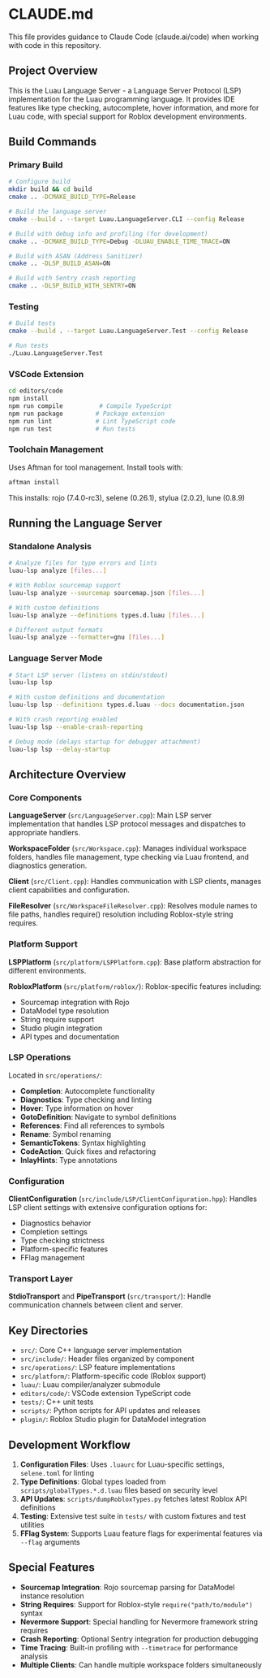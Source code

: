 # CLAUDE.md

This file provides guidance to Claude Code (claude.ai/code) when working with code in this repository.

## Project Overview

This is the Luau Language Server - a Language Server Protocol (LSP) implementation for the Luau programming language. It provides IDE features like type checking, autocomplete, hover information, and more for Luau code, with special support for Roblox development environments.

## Build Commands

### Primary Build
```bash
# Configure build
mkdir build && cd build
cmake .. -DCMAKE_BUILD_TYPE=Release

# Build the language server
cmake --build . --target Luau.LanguageServer.CLI --config Release

# Build with debug info and profiling (for development)
cmake .. -DCMAKE_BUILD_TYPE=Debug -DLUAU_ENABLE_TIME_TRACE=ON

# Build with ASAN (Address Sanitizer)
cmake .. -DLSP_BUILD_ASAN=ON

# Build with Sentry crash reporting
cmake .. -DLSP_BUILD_WITH_SENTRY=ON
```

### Testing
```bash
# Build tests
cmake --build . --target Luau.LanguageServer.Test --config Release

# Run tests
./Luau.LanguageServer.Test
```

### VSCode Extension
```bash
cd editors/code
npm install
npm run compile          # Compile TypeScript
npm run package         # Package extension
npm run lint            # Lint TypeScript code
npm run test            # Run tests
```

### Toolchain Management
Uses Aftman for tool management. Install tools with:
```bash
aftman install
```
This installs: rojo (7.4.0-rc3), selene (0.26.1), stylua (2.0.2), lune (0.8.9)

## Running the Language Server

### Standalone Analysis
```bash
# Analyze files for type errors and lints
luau-lsp analyze [files...]

# With Roblox sourcemap support
luau-lsp analyze --sourcemap sourcemap.json [files...]

# With custom definitions
luau-lsp analyze --definitions types.d.luau [files...]

# Different output formats
luau-lsp analyze --formatter=gnu [files...]
```

### Language Server Mode
```bash
# Start LSP server (listens on stdin/stdout)
luau-lsp lsp

# With custom definitions and documentation
luau-lsp lsp --definitions types.d.luau --docs documentation.json

# With crash reporting enabled
luau-lsp lsp --enable-crash-reporting

# Debug mode (delays startup for debugger attachment)
luau-lsp lsp --delay-startup
```

## Architecture Overview

### Core Components

**LanguageServer** (`src/LanguageServer.cpp`): Main LSP server implementation that handles LSP protocol messages and dispatches to appropriate handlers.

**WorkspaceFolder** (`src/Workspace.cpp`): Manages individual workspace folders, handles file management, type checking via Luau frontend, and diagnostics generation.

**Client** (`src/Client.cpp`): Handles communication with LSP clients, manages client capabilities and configuration.

**FileResolver** (`src/WorkspaceFileResolver.cpp`): Resolves module names to file paths, handles require() resolution including Roblox-style string requires.

### Platform Support

**LSPPlatform** (`src/platform/LSPPlatform.cpp`): Base platform abstraction for different environments.

**RobloxPlatform** (`src/platform/roblox/`): Roblox-specific features including:
- Sourcemap integration with Rojo
- DataModel type resolution
- String require support
- Studio plugin integration
- API types and documentation

### LSP Operations

Located in `src/operations/`:
- **Completion**: Autocomplete functionality
- **Diagnostics**: Type checking and linting
- **Hover**: Type information on hover
- **GotoDefinition**: Navigate to symbol definitions
- **References**: Find all references to symbols
- **Rename**: Symbol renaming
- **SemanticTokens**: Syntax highlighting
- **CodeAction**: Quick fixes and refactoring
- **InlayHints**: Type annotations

### Configuration

**ClientConfiguration** (`src/include/LSP/ClientConfiguration.hpp`): Handles LSP client settings with extensive configuration options for:
- Diagnostics behavior
- Completion settings
- Type checking strictness
- Platform-specific features
- FFlag management

### Transport Layer

**StdioTransport** and **PipeTransport** (`src/transport/`): Handle communication channels between client and server.

## Key Directories

- `src/`: Core C++ language server implementation
- `src/include/`: Header files organized by component
- `src/operations/`: LSP feature implementations
- `src/platform/`: Platform-specific code (Roblox support)
- `luau/`: Luau compiler/analyzer submodule
- `editors/code/`: VSCode extension TypeScript code
- `tests/`: C++ unit tests
- `scripts/`: Python scripts for API updates and releases
- `plugin/`: Roblox Studio plugin for DataModel integration

## Development Workflow

1. **Configuration Files**: Uses `.luaurc` for Luau-specific settings, `selene.toml` for linting
2. **Type Definitions**: Global types loaded from `scripts/globalTypes.*.d.luau` files based on security level
3. **API Updates**: `scripts/dumpRobloxTypes.py` fetches latest Roblox API definitions
4. **Testing**: Extensive test suite in `tests/` with custom fixtures and test utilities
5. **FFlag System**: Supports Luau feature flags for experimental features via `--flag` arguments

## Special Features

- **Sourcemap Integration**: Rojo sourcemap parsing for DataModel instance resolution
- **String Requires**: Support for Roblox-style `require("path/to/module")` syntax
- **Nevermore Support**: Special handling for Nevermore framework string requires
- **Crash Reporting**: Optional Sentry integration for production debugging
- **Time Tracing**: Built-in profiling with `--timetrace` for performance analysis
- **Multiple Clients**: Can handle multiple workspace folders simultaneously